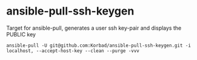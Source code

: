# ansible-pull-ssh-keygen

Target for ansible-pull, generates a user ssh key-pair and displays the PUBLIC key

```ansible-pull -U git@github.com:Korbad/ansible-pull-ssh-keygen.git -i localhost, --accept-host-key --clean --purge -vvv```
